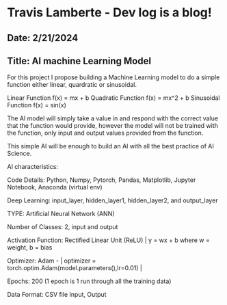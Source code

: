 # Travis Lamberte - Dev log is a blog!

## Date: 2/21/2024

## Title: AI machine Learning Model

For this project I propose building a Machine Learning model to do a simple function either linear, quardratic or sinusoidal.

Linear Function f(x) = mx + b
Quadratic Function f(x) = mx^2 + b
Sinusoidal Function f(x) = sin(x)

The AI model will simply take a value in and respond with the correct value that the function would provide, however the model will not be trained with the function, only input and output values provided from the function.

This simple AI will be enough to build an AI with all the best practice of AI Science.

AI characteristics:

Code Details: Python, Numpy, Pytorch, Pandas, Matplotlib, Jupyter Notebook, Anaconda (virtual env)

Deep Learning: input_layer, hidden_layer1, hidden_layer2, and output_layer

TYPE: Artificial Neural Network (ANN)

Number of Classes: 2, input and output

Activation Function: Rectified Linear Unit (ReLU) | y = wx + b where w = weight, b = bias

Optimizer: Adam - | optimizer = torch.optim.Adam(model.parameters(),lr=0.01) |

Epochs: 200 (1 epoch is 1 run through all the training data)

Data Format: CSV file Input, Output
